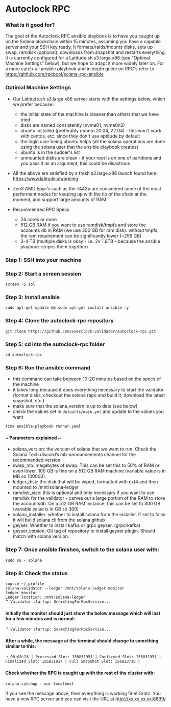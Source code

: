 # Autoclock RPC

### What is it good for?

The goal of the Autoclock RPC ansible playbook is to have you caught up on the Solana blockchain within 15 minutes, assuming you have a capable server and your SSH key ready. It formats/raids/mounts disks, sets up swap, ramdisk (optional), downloads from snapshot and restarts everything. It is currently configured for a Latitude.sh s3.large.x86 (see "Optimal Machine Settings" below), but we hope to adapt it more widely later on. For a more catch-all ansible playbook and in depth guide on RPC's refer to https://github.com/rpcpool/solana-rpc-ansible

### Optimal Machine Settings

- Our Latitude.sh s3.large.x86 server starts with the settings below, which we prefer because:

  - the initial state of the machine is cleaner than others that we have tried
  - disks are named consistently (nvme01, nvme0n2)
  - ubuntu installed (preferably ubuntu 20.04, 22.04) - this won't work with centos, etc. since they don't use aptitude by default
  - the login user being ubuntu helps (all the solana operations are done using the solana user that the ansible playbook creates)
  - ubuntu is in the sudoer's list
  - unmounted disks are clean - if your root is on one of partitions and you pass it as an argument, this could be disastrous

- All the above are satisfied by a fresh s3.large.x86 launch found here: https://www.latitude.sh/pricing
- Zen3 AMD Epyc’s such as the 7443p are considered some of the most performant nodes for keeping up with the tip of the chain at the moment, and support large amounts of RAM.

- Recommended RPC Specs
  - 24 cores or more
  - 512 GB RAM if you want to use ramdisk/tmpfs and store the accounts db in RAM (we use 300 GB for ram disk). without tmpfs, the ram requirement can be significantly lower (~256 GB)
  - 3-4 TB (multiple disks is okay - i.e. 2x 1.9TB - because the ansible playbook stripes them together)

### Step 1: SSH into your machine

### Step 2: Start a screen session

```
screen -S sol
```

### Step 3: Install ansible

```
sudo apt-get update && sudo apt-get install ansible -y
```

### Step 4: Clone the autoclock-rpc repository

```
git clone https://github.com/overclock-validator/autoclock-rpc.git
```

### Step 5: cd into the autoclock-rpc folder

```
cd autoclock-rpc
```

### Step 6: Run the ansible command

- this command can take between 10-20 minutes based on the specs of the machine
- it takes long because it does everything necessary to start the validator (format disks, checkout the solana repo and build it, download the latest snapshot, etc.)
- make sure that the solana_version is up to date (see below)
- check the values set in `defaults/main.yml` and update to the values you want

```
time ansible-playbook runner.yaml
```

#### ~ Parameters explained ~

- solana_version: the version of solana that we want to run. Check the Solana Tech discord’s mb-announcements channel for the recommended version.
- swap_mb: megabytes of swap. This can be set this to 50% of RAM or even lower. 100 GB is fine on a 512 GB RAM machine (variable value is in MB so 100000)
- ledger_disk: the disk that will be wiped, formatted with ext4 and then mounted to /mnt/solana-ledger
- ramdisk_size: this is optional and only necessary if you want to use ramdisk for the validator - carves out a large portion of the RAM to store the accountsdb. On a 512 GB RAM instance, this can be set to 300 GB (variable value is in GB so 300)
- solana_installer: whether to install solana from the installer. If set to false it will build solana cli from the solana github
- geyser: Whether to install kafka or grpc geyser. (grpc/kafka)
- geyser_version: Git tag of repository to install geyser plugin. Should match with solana version.

### Step 7: Once ansible finishes, switch to the solana user with:

```
sudo su - solana
```

### Step 8: Check the status

```
source ~/.profile
solana-validator --ledger /mnt/solana-ledger monitor
ledger monitor
Ledger location: /mnt/solana-ledger
⠉ Validator startup: SearchingForRpcService...
```

#### Initially the monitor should just show the below message which will last for a few minutes and is normal:

```
⠉ Validator startup: SearchingForRpcService...
```

#### After a while, the message at the terminal should change to something similar to this:

```
⠐ 00:08:26 | Processed Slot: 156831951 | Confirmed Slot: 156831951 | Finalized Slot: 156831917 | Full Snapshot Slot: 156813730 |
```

#### Check whether the RPC is caught up with the rest of the cluster with:

```
solana catchup --our-localhost
```

If you see the message above, then everything is working fine! Gratz. You have a new RPC server and you can visit the URL at http://xx.xx.xx.xx:8899/
